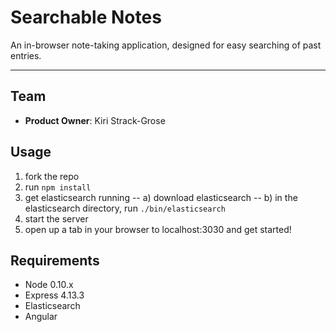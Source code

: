 # Searchable Notes

An in-browser note-taking application, designed for easy searching of past entries.

-----

## Team 

  - __Product Owner__: Kiri Strack-Grose

## Usage

1) fork the repo
2) run ```npm install```
3) get elasticsearch running
-- a) download elasticsearch
-- b) in the elasticsearch directory, run ```./bin/elasticsearch```
4) start the server
5) open up a tab in your browser to localhost:3030 and get started!

## Requirements

- Node 0.10.x
- Express 4.13.3
- Elasticsearch
- Angular
